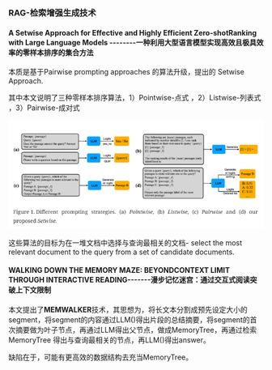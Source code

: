 ### RAG-检索增强生成技术

#### A Setwise Approach for Effective and Highly Efficient Zero-shotRanking with Large Language Models --------一种利用大型语言模型实现高效且极具效率的零样本排序的集合方法
本质是基于Pairwise prompting approaches 的算法升级，提出的 Setwise Approach. 

其中本文说明了三种零样本排序算法，1）Pointwise-点式 ，2）Listwise-列表式 ，3）Pairwise-成对式

<img src="../image/image-20250919210822114.png" alt="image-20250919210822114" />

这些算法的目标为在一堆文档中选择与查询最相关的文档- select the most relevant document to the query from a set of candidate documents.

#### WALKING DOWN THE MEMORY MAZE: BEYONDCONTEXT LIMIT THROUGH INTERACTIVE READING-------漫步记忆迷宫：通过交互式阅读突破上下文限制

本文提出了**MEMWALKER**技术，其思想为，将长文本分割成预先设定大小的segment，将segment的内容通过LLM()得出片段的总结摘要，将segment的首次摘要做为叶子节点，再通过LLM得出父节点，做成MemoryTree，再通过检索MemoryTree 得出与查询最相关的节点，再LLM()得出answer。

缺陷在于，可能有更高效的数据结构去充当MemoryTree。